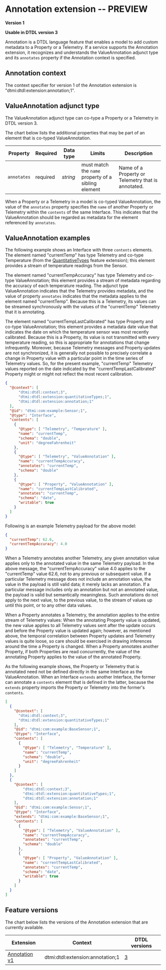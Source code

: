﻿# Annotation extension -- PREVIEW

**Version 1**

**Usable in DTDL version 3**

Annotation is a DTDL language feature that enables a model to add custom metadata to a Property or a Telemetry.
If a service supports the Annotation extension, it recognizes and understands the ValueAnnotation adjunct type and its `annotates` property if the Annotation context is specified.

## Annotation context

The context specifier for version 1 of the Annotation extension is "dtmi:dtdl:extension:annotation;1".

## ValueAnnotation adjunct type

The ValueAnnotation adjunct type can co-type a Property or a Telemetry in DTDL version 3.

The chart below lists the additional properties that may be part of an element that is co-typed ValueAnnotation.

| Property | Required | Data type | Limits | Description |
| --- | --- | --- | --- | --- |
| `annotates` | required | *string* | must match the `name` property of a sibling element | Name of a Property or Telemetry that is annotated. |

When a Property or a Telemetry in a model is co-typed ValueAnnotation, the value of the `annotates` property specifies the `name` of another Property or Telemetry within the `contents` of the same Interface.
This indicates that the ValueAnnotation should be regarded as metadata for the element referenced by `annotates`.

## ValueAnnotation examples

The following example shows an Interface with three `contents` elements.
The element named "currentTemp" has type Telemetry and co-type Temperature (from the [QuantitativeTypes](./DTDL.quantitativeTypes.v1.md) feature extension); this element provides a stream of temperature readings from the Sensor.

The element named "currentTempAccuracy" has type Telemetry and co-type ValueAnnotation; this element provides a stream of metadata regarding the accuracy of each temperature reading.
The adjunct type ValueAnnotation indicates that the Telemetry provides metadata, and the value of property `annotates` indicates that the metadata applies to the element named "currentTemp".
Because this is a Telemetry, its values can be streamed synchronously with the values of the "currentTemp" Telemetry that it is annotating.

The element named "currentTempLastCalibrated" has type Property and co-type ValueAnnotation; this element provides a metadata date value that indicates the date on which the temperature sensor was most recently calibrated.
Because this is a Property, its value is not transmitted with every temperature reading, so this is appropriate for annotations that change infrequently.
Moreover, because Telemetry messages and Property updates are not synchronized, it is generally not possible to precisely correlate a change in Property value with a particular point in the time series of Telemetry values.
So, for the present example, "currentTemp" Telemetry values reported on the date indicated by the "currentTempLastCalibrated" Property might or might not reflect the most recent calibration.

```json
{
  "@context": [
      "dtmi:dtdl:context;3",
      "dtmi:dtdl:extension:quantitativeTypes;1",
      "dtmi:dtdl:extension:annotation;1"
  ],
  "@id": "dtmi:com:example:Sensor;1",
  "@type": "Interface",
  "contents": [
    {
      "@type": [ "Telemetry", "Temperature" ],
      "name": "currentTemp",
      "schema": "double",
      "unit": "degreeFahrenheit"
    },
    {
      "@type": [ "Telemetry", "ValueAnnotation" ],
      "name": "currentTempAccuracy",
      "annotates": "currentTemp",
      "schema": "double"
    },
    {
      "@type": [ "Property", "ValueAnnotation" ],
      "name": "currentTempLastCalibrated",
      "annotates": "currentTemp",
      "schema": "date",
      "writable": true
    }
  ]
}
```

Following is an example Telemetry payload for the above model:

```json
{
  "currentTemp": 62.6,
  "currentTempAccuracy": 4.0
}
```

When a Telemetry annotates another Telemetry, any given annotation value applies only to the annotated value in the same Telemetry payload.
In the above message, the "currentTempAccuracy" value 4.0 applies to the "currentTemp" value 62.6, not to any previous or subsequent value.
If a particular Telemetry message does not include an annotation value, the value in the payload is still valid data; it merely lacks an annotation.
If a particular message includes only an annotation but not an annotated value, the payload is valid but semantically meaningless.
Such annotations do not apply to the next value, to the previous value, to the stream of values up until this point, or to any other data values.

When a Property annotates a Telemetry, the annotation applies to the entire stream of Telemetry values:
When the annotating Property value is updated, the new value applies to all Telemetry values sent after the update occurs and before the Property value is updated again; however, as mentioned above, the temporal correlation between Property updates and Telemetry values is quite loose, so care should be exercised in drawing inferences around the time a Property is changed.
When a Property annotates another Property, if both Properties are read concurrently, the value of the annotating Property applies to the value of the annotated Property.

As the following example shows, the Property or Telemetry that is annotated need not be defined directly in the same Interface as the ValueAnnotation.
When an Interface `extends` another Interface, the former can annotate a `contents` element that is defined in the latter, because the `extends` property imports the Property or Telemetry into the former's `contents`.

```json
[
  {
    "@context": [
      "dtmi:dtdl:context;3",
      "dtmi:dtdl:extension:quantitativeTypes;1"
    ],
    "@id": "dtmi:com:example:BaseSensor;1",
    "@type": "Interface",
    "contents": [
      {
        "@type": [ "Telemetry", "Temperature" ],
        "name": "currentTemp",
        "schema": "double",
        "unit": "degreeFahrenheit"
      }
    ]
  },
  {
    "@context": [
        "dtmi:dtdl:context;3",
        "dtmi:dtdl:extension:quantitativeTypes;1",
        "dtmi:dtdl:extension:annotation;1"
    ],
    "@id": "dtmi:com:example:Sensor;1",
    "@type": "Interface",
    "extends": "dtmi:com:example:BaseSensor;1",
    "contents": [
      {
        "@type": [ "Telemetry", "ValueAnnotation" ],
        "name": "currentTempAccuracy",
        "annotates": "currentTemp",
        "schema": "double"
      },
      {
        "@type": [ "Property", "ValueAnnotation" ],
        "name": "currentTempLastCalibrated",
        "annotates": "currentTemp",
        "schema": "date",
        "writable": true
      }
    ]
  }
]
```

## Feature versions

The chart below lists the versions of the Annotation extension that are currently available.

| Extension | Context | DTDL versions |
| --- | --- | --- |
| [Annotation v1](./DTDL.annotation.v1.md) | dtmi:dtdl:extension:annotation;1 | [3](./DTDL.v3.md) |

